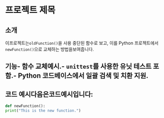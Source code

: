# 프로젝트 제목
## 소개
이프로젝트는`oldFunction()`을 사용 중단된 함수로 보고, 이를
Python 프로젝트에서 `newFunction()`으로 교체하는 방법을보여줍니다.
 ## 기능- 함수 교체예시.- `unittest`를 사용한 유닛 테스트 포함.- Python 코드베이스에서 일괄 검색 및 치환 지원.
 ## 코드 예시다음은코드예시입니다:
 ```python
 def newFunction():
 print("This is the new function.")

